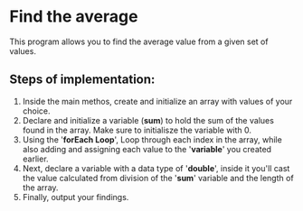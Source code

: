 # Find the average
This program allows you to find the average value from a given set of values.

## Steps of implementation: 

1. Inside the main methos, create and initialize an array with values of your choice.
2. Declare and initialize a variable (**sum**) to hold the sum of the values found in the array. Make sure to initialisze the variable with 0.
3. Using the '**forEach Loop**', Loop through each index in the array, while also adding and assigning each value to the '**variable**' you created earlier.
4. Next, declare a variable with a data type of '**double**', inside it you'll cast the value calculated from division of the '**sum**' variable and the length of the array.
5. Finally, output your findings.